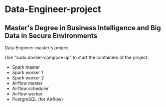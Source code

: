 # Data-Engineer-project
## Master's Degree in Business Intelligence and Big Data in Secure Environments
Data Engineer master's project

Use "sudo docker-compose up" to start the containers of the project:
 - Spark master
 - Spark worker 1
 - Spark worker 2
 - Airflow master
 - Airflow scheduler
 - Airflow worker
 - PostgreSQL (for Airflow)
